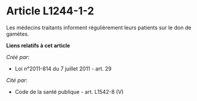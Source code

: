 # Article L1244-1-2

Les médecins traitants informent régulièrement leurs patients sur le don de gamètes.

**Liens relatifs à cet article**

_Créé par_:

  - Loi n°2011-814 du 7 juillet 2011 - art. 29

_Cité par_:

  - Code de la santé publique - art. L1542-8 (V)
